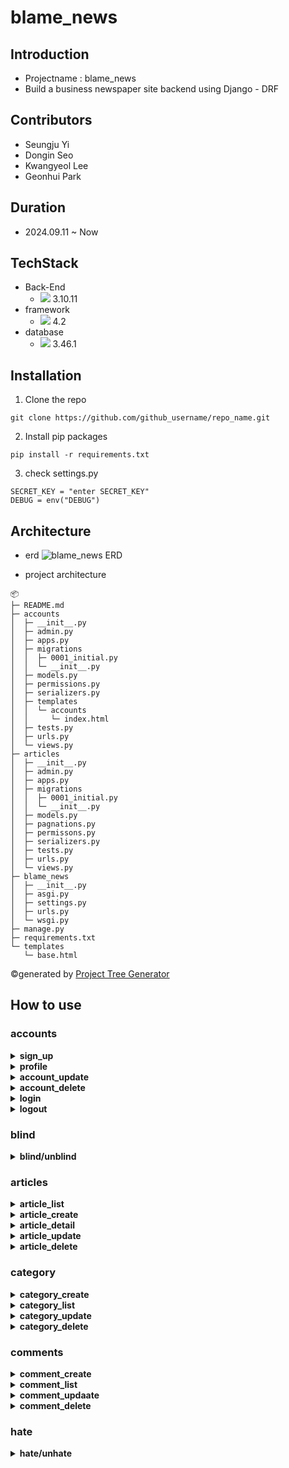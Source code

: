
# blame_news

## Introduction
- Projectname : blame_news
- Build a business newspaper site backend using Django - DRF
 
## Contributors
- Seungju Yi
- Dongin Seo
- Kwangyeol Lee
- Geonhui Park

## Duration
- 2024.09.11 ~ Now

## TechStack
- Back-End
  - <img src="https://img.shields.io/badge/python-3776AB?style=for-the-badge&logo=python&logoColor=white"> 3.10.11
- framework
  - <img src="https://img.shields.io/badge/django-092E20?style=for-the-badge&logo=django&logoColor=white"> 4.2
- database
  - <img src="https://img.shields.io/badge/sqlite-003B57?style=for-the-badge&logo=sqlite&logoColor=white"> 3.46.1


## Installation
1. Clone the repo
```
git clone https://github.com/github_username/repo_name.git
```
2. Install pip packages
```
pip install -r requirements.txt
```
3. check settings.py
```
SECRET_KEY = "enter SECRET_KEY"
DEBUG = env("DEBUG")
```

## Architecture
- erd
![blame_news ERD](https://github.com/user-attachments/assets/d76c971f-bd32-46d4-a193-141a8009e8ca)

- project architecture
```
📦 
├─ README.md
├─ accounts
│  ├─ __init__.py
│  ├─ admin.py
│  ├─ apps.py
│  ├─ migrations
│  │  ├─ 0001_initial.py
│  │  └─ __init__.py
│  ├─ models.py
│  ├─ permissions.py
│  ├─ serializers.py
│  ├─ templates
│  │  └─ accounts
│  │     └─ index.html
│  ├─ tests.py
│  ├─ urls.py
│  └─ views.py
├─ articles
│  ├─ __init__.py
│  ├─ admin.py
│  ├─ apps.py
│  ├─ migrations
│  │  ├─ 0001_initial.py
│  │  └─ __init__.py
│  ├─ models.py
│  ├─ pagnations.py
│  ├─ permissons.py
│  ├─ serializers.py
│  ├─ tests.py
│  ├─ urls.py
│  └─ views.py
├─ blame_news
│  ├─ __init__.py
│  ├─ asgi.py
│  ├─ settings.py
│  ├─ urls.py
│  └─ wsgi.py
├─ manage.py
├─ requirements.txt
└─ templates
   └─ base.html
```
©generated by [Project Tree Generator](https://woochanleee.github.io/project-tree-generator)


## How to use

### accounts

<details>
    <summary><b>sign_up</b></summary>
    <div markdown="1">

   - endpoint : api/v1/accounts/
   - method : POST
   - input in header
     - Content-type: application/json
   - input in body
     - Required: username, password, email, name, nickname, birthday, gender
   </div>
  </details>

  <details>
    <summary><b>profile</b></summary>
    <div markdown="1">

   - endpoint : api/v1/accounts/profile/&#60;username>/
   - method : GET
   - input in header
     - Required: access_token
   - input in body
     - Required: None
       
   </div>
  </details>

<details>
    <summary><b>account_update</b></summary>
    <div markdown="1">

   - endpoint : api/v1/accounts/profile/&#60;username>/
   - method : PUT
   - input in header
     - Required: access_token
   - input in body
     - Required: email, name, nickname, birthday, gender
       
   </div>
  </details>

<details>
    <summary><b>account_delete</b></summary>
    <div markdown="1">

   - endpoint : api/v1/accounts/profile/
   - method : DELETE
   - input in header
     - Required: access_token
   - input in body
     - Required: password, refresh_token
       
   </div>
  </details>

<details>
    <summary><b>login</b></summary>
    <div markdown="1">

   - endpoint : api/v1/accounts/login/
   - method : POST
   - input in header
     - Required: access_token
     - Content-type: application/json
   - input in body
     - Required: username, password
   
       
   </div>
  </details>

  <details>
    <summary><b>logout</b></summary>
    <div markdown="1">

   - endpoint : api/v1/accounts/logout/
   - method : POST
   - input in header
     - Required: access_token
     - Content-type: application/json
   - input in body
     - Required: refresh_token
   
       
   </div>
  </details>

### blind

<details>
    <summary><b>blind/unblind</b></summary>
    <div markdown="1">

   - endpoint : api/v1/accounts/<username>/blind/
   - method : POST
   - input in header
     - Required: access_token
   - input in body
     - Required: content

   </div>
  </details>
  
### articles

<details>
    <summary><b>article_list</b></summary>
    <div markdown="1">

   - endpoint : api/v1/articles/
   - method : GET
   - response
     - title,content(max length=50),
       reporter,created_at,updated_at,image,
       hits,hate(count),comment(count)

   </div>
  </details>

  <details>
    <summary><b>article_create</b></summary>
    <div markdown="1">

   - endpoint : api/v1/articles/
   - method : POST
   - request header
     - Authorization,Content-type
   - request
     - title,content,created_at,
        updated_at,image
       
   </div>
  </details>

<details>
    <summary><b>article_detail</b></summary>
    <div markdown="1">

   - endpoint : api/v1/articles/&#60;int:pk>/
   - method : GET
   - response
     - title,content,reporter,created_at,
       updated_at,image,hits,hate(count),
       comment(count)
       
   </div>
  </details>

<details>
    <summary><b>article_update</b></summary>
    <div markdown="1">

   - endpoint : api/v1/articles/&#60;int:pk>/
   - method : PUT
   - request header
     - Authorization,Content-type
   - request
     - title,content,updated_at,image
       
   </div>
  </details>

<details>
    <summary><b>article_delete</b></summary>
    <div markdown="1">

   - endpoint : api/v1/articles/&#60;int:pk>/
   - method : DELETE
   - request header
     - Authorization
   
       
   </div>
  </details>
  
### category

<details>
    <summary><b>category_create</b></summary>
    <div markdown="1">

   - endpoint : api/v1/articles/category/
   - method : POST
   - input in header
     - Required: access_token
   - input in body
     - Required: category_name

   </div>
  </details>
<details>
    <summary><b>category_list</b></summary>
    <div markdown="1">

   - endpoint :  api/v1/articles/category/
   - method : GET
   - input in header
     - Required: access_token
   - input in body
     - Required: No need

   </div>
  </details>

  <details>
    <summary><b>category_update</b></summary>
    <div markdown="1">

   - endpoint : api/v1/articles/category/&#60;int:category_pk/
   - method : PUT
   - input in header
     - Required: access_token
   - input in body
     - Required: changed category_name

   </div>
  </details>
    <details>
    <summary><b>category_delete</b></summary>
    <div markdown="1">

   - endpoint : api/v1/articles/category/&#60;int:category_pk/
   - method : DELETE
   - input in header
     - Required: access_token
   - input in body
     - Required: No need

   </div>
  </details>

### comments

<details>
    <summary><b>comment_create</b></summary>
    <div markdown="1">

   - endpoint : api/v1/articles/&#60;int:pk>/comment/
   - method : POST
   - input in header
     - Required: No need
   - input in body
     - Required: content

   </div>
  </details>
<details>
    <summary><b>comment_list</b></summary>
    <div markdown="1">

   - endpoint : api/v1/articles/&#60;int:pk>/comment/
   - method : GET
   - input in header
     - Required: access_token
   - input in body
     - Required: No need

   </div>
  </details>

  <details>
    <summary><b>comment_updaate</b></summary>
    <div markdown="1">

   - endpoint : api/v1/articles/comment/&#60;int:comment_pk>/
   - method : PUT
   - input in header
     - Required: access_token
   - input in body
     - Required: changed content

   </div>
  </details>
    <details>
    <summary><b>comment_delete</b></summary>
    <div markdown="1">

   - endpoint : api/v1/articles/comment/&#60;int:comment_pk>/
   - method : DELETE
   - input in header
     - Required: access_token
   - input in body
     - Required: No need

   </div>
  </details>
  
  ### hate
<details>
    <summary><b>hate/unhate</b></summary>
    <div markdown="1">

   - endpoint :api/v1/articles/<int:pk>/hate/
   - method : POST
   - input in header
     - Required: access_token
   - input in body
     - Required: content

   </div>
  </details>
 
